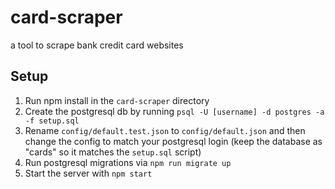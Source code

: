# card-scraper
a tool to scrape bank credit card websites


## Setup

1. Run npm install in the `card-scraper` directory
2. Create the postgresql db by running `psql -U [username] -d postgres -a -f setup.sql`
3. Rename `config/default.test.json` to `config/default.json` and then change the config to match your postgresql login (keep the database as "cards" so it matches the `setup.sql` script)
4. Run postgresql migrations via `npm run migrate up`
5. Start the server with `npm start`
